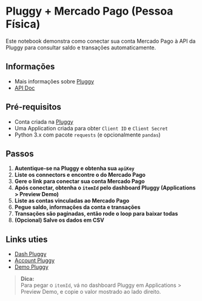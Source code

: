 # Pluggy + Mercado Pago (Pessoa Física)

Este notebook demonstra como conectar sua conta Mercado Pago à API da Pluggy para consultar saldo e transações automaticamente.

## Informações
- Mais informações sobre [Pluggy](https://www.pluggy.ai/pt)
- [API Doc](https://docs.pluggy.ai/reference/auth)

## Pré-requisitos
- Conta criada na [Pluggy](https://dashboard.pluggy.ai/)
- Uma Application criada para obter `Client ID` e `Client Secret`
- Python 3.x com pacote `requests` (e opcionalmente `pandas`)

## Passos

1. **Autentique-se na Pluggy e obtenha sua `apiKey`**
2. **Liste os connectors e encontre o do Mercado Pago**
3. **Gere o link para conectar sua conta Mercado Pago**
4. **Após conectar, obtenha o `itemId` pelo dashboard Pluggy (Applications > Preview Demo)**
5. **Liste as contas vinculadas ao Mercado Pago**
6. **Pegue saldo, informações da conta e transações**
7. **Transações são paginadas, então rode o loop para baixar todas**
8. **(Opcional) Salve os dados em CSV**

## Links uties
- [Dash Pluggy](https://dashboard.pluggy.ai/)
- [Account Pluggy](https://meu.pluggy.ai/account)
- [Demo Pluggy](https://demo.pluggy.ai/?e={email-aqui})

> **Dica:**  
> Para pegar o `itemId`, vá no dashboard Pluggy em Applications > Preview Demo, e copie o valor mostrado ao lado direito.
